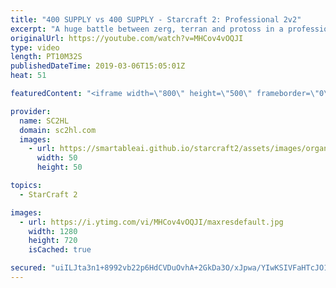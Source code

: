 ```yaml
---
title: "400 SUPPLY vs 400 SUPPLY - Starcraft 2: Professional 2v2"
excerpt: "A huge battle between zerg, terran and protoss in a professional starcraft 2 2v2. We dont see these 2v2s that often!  ► http://bit.ly/SC2HLsubscribe - SUBSCRIBE to SC2HL!  ► Watch BasetradeTV: https://www.twitch.tv/basetradetv 스타2   Thank you for watching our videos! Subscribe for more StarCraft 2: Legacy"
originalUrl: https://youtube.com/watch?v=MHCov4vOQJI
type: video
length: PT10M32S
publishedDateTime: 2019-03-06T15:05:01Z
heat: 51

featuredContent: "<iframe width=\"800\" height=\"500\" frameborder=\"0\" src=\"https://www.youtube.com/embed/MHCov4vOQJI\" allow=\"accelerometer; autoplay; encrypted-media; gyroscope; picture-in-picture\" allowfullscreen></iframe>"

provider:
  name: SC2HL
  domain: sc2hl.com
  images:
    - url: https://smartableai.github.io/starcraft2/assets/images/organizations/sc2hl.com-50x50.jpg
      width: 50
      height: 50

topics:
  - StarCraft 2

images:
  - url: https://i.ytimg.com/vi/MHCov4vOQJI/maxresdefault.jpg
    width: 1280
    height: 720
    isCached: true

secured: "uiILJta3n1+8992vb22p6HdCVDuOvhA+2GkDa3O/xJpwa/YIwKSIVFaHTcJO19FPBkqrr//6g8J+mTI9+OkbyaUdpYlj2BxJZiqeEaQ7ZU+UyT+oRnH2lvuQdjvgToPHx80/Jn/EqahTxSi8yOu7GXcRHZMWF1OO+tAmklNkf/XhsYJWptphpb6WKnobrpaP4Jio+6hkUfeBxQCqLhcgMcvjMG7tr38YiV/zIp0sttvafiZkTtPuf12MSIdE+Psc5UNtliY2lDDtRP+4PdZ2m+KRlrUlRozr7Hy1wgZZIii69TXemitEieVbbjKsECCxJIUhnE7fwnTjFMcbwE62aws29BIEvKbw5HhwFkRhOn4J0kWhHH4qOH/NAFN5kubGKpsa9Oqms/bXxHT2YbQXGkA42gtEQoywxqi+/MLcQAXElM6PafySpLPeNsJRxW9M;3X+7y6eZxXtUpmEL2inIIA=="
---
```


